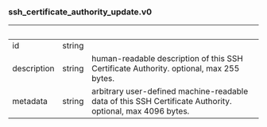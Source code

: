 
### ssh_certificate_authority_update.v0

| &nbsp; | &nbsp; | &nbsp; |
|---|---|---|
| id | string |  |
| description | string | human-readable description of this SSH Certificate Authority. optional, max 255 bytes. |
| metadata | string | arbitrary user-defined machine-readable data of this SSH Certificate Authority. optional, max 4096 bytes. |